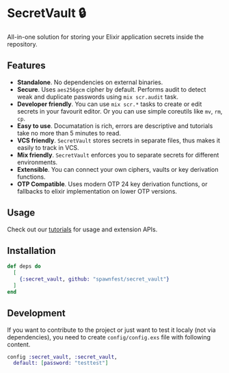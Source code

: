 # SecretVault 🔒

All-in-one solution for storing your Elixir application secrets inside the repository.

## Features

* **Standalone**. No dependencies on external binaries.
* **Secure**. Uses `aes256gcm` cipher by default. Performs audit to
  detect weak and duplicate passwords using `mix scr.audit` task.
* **Developer friendly**. You can use `mix scr.*` tasks to create or
  edit secrets in your favourit editor. Or you can use simple
  coreutils like `mv`, `rm`, `cp`.
* **Easy to use**. Documatation is rich, errors are descriptive and
  tutorials take no more than 5 minutes to read.
* **VCS friendly**. `SecretVault` stores secrets in separate files,
  thus makes it easily to track in VCS.
* **Mix friendly**. `SecretVault` enforces you to separate secrets for
  different environments.
* **Extensible**. You can connect your own ciphers, vaults or key
  derivation functions.
* **OTP Compatible**. Uses modern OTP 24 key derivation functions, or
  fallbacks to elixir implementation on lower OTP versions.

## Usage

Check out our [tutorials](https://hexdocs.pm/secret_vault/usage.html)
for usage and extension APIs.

## Installation

```elixir
def deps do
  [
    {:secret_vault, github: "spawnfest/secret_vault"}
  ]
end
```

## Development

If you want to contribute to the project or just want to test it
localy (not via dependencies), you need to create `config/config.exs`
file with following content.

```elixir
config :secret_vault, :secret_vault,
  default: [password: "testtest"]
```
